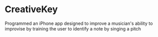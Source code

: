# CreativeKey
Programmed an iPhone app designed to improve a musician's ability to improvise by training the user to identify a note by singing a pitch
